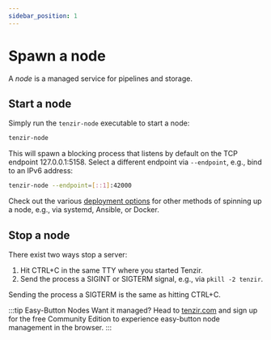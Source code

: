 ```yaml
---
sidebar_position: 1
---
```


# Spawn a node

A *node* is a managed service for pipelines and storage.

## Start a node

Simply run the `tenzir-node` executable to start a node:

```bash
tenzir-node
```

This will spawn a blocking process that listens by default on the TCP endpoint
127.0.0.1:5158. Select a different endpoint via `--endpoint`, e.g., bind to an
IPv6 address:

```bash
tenzir-node --endpoint=[::1]:42000
```

Check out the various [deployment options](../setup-guides/deploy/README.md) for
other methods of spinning up a node, e.g., via systemd, Ansible, or Docker.

## Stop a node

There exist two ways stop a server:

1. Hit CTRL+C in the same TTY where you started Tenzir.
2. Send the process a SIGINT or SIGTERM signal, e.g., via `pkill -2 tenzir`.

Sending the process a SIGTERM is the same as hitting CTRL+C.

:::tip Easy-Button Nodes
Want it managed? Head to [tenzir.com](https://tenzir.com) and sign up for the
free Community Edition to experience easy-button node management in the
browser.
:::
